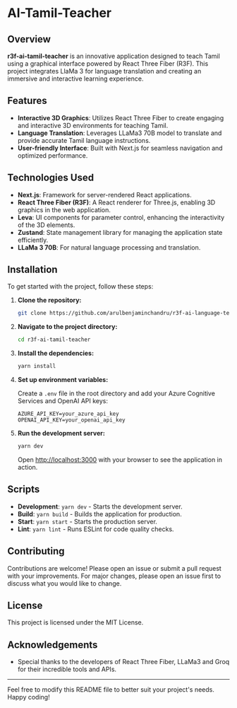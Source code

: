 # AI-Tamil-Teacher

## Overview

**r3f-ai-tamil-teacher** is an innovative application designed to teach Tamil using a graphical interface powered by React Three Fiber (R3F). This project integrates LlaMa 3 for language translation and creating an immersive and interactive learning experience.

## Features

- **Interactive 3D Graphics**: Utilizes React Three Fiber to create engaging and interactive 3D environments for teaching Tamil.
- **Language Translation**: Leverages LLaMa3 70B model to translate and provide accurate Tamil language instructions.
- **User-friendly Interface**: Built with Next.js for seamless navigation and optimized performance.

## Technologies Used

- **Next.js**: Framework for server-rendered React applications.
- **React Three Fiber (R3F)**: A React renderer for Three.js, enabling 3D graphics in the web application.
- **Leva**: UI components for parameter control, enhancing the interactivity of the 3D elements.
- **Zustand**: State management library for managing the application state efficiently.
- **LLaMa 3 70B**: For natural language processing and translation.

## Installation

To get started with the project, follow these steps:

1. **Clone the repository:**

   ```bash
   git clone https://github.com/arulbenjaminchandru/r3f-ai-language-teacher-main.git
   ```

2. **Navigate to the project directory:**

   ```bash
   cd r3f-ai-tamil-teacher
   ```

3. **Install the dependencies:**

   ```bash
   yarn install
   ```

4. **Set up environment variables:**

   Create a `.env` file in the root directory and add your Azure Cognitive Services and OpenAI API keys:

   ```env
   AZURE_API_KEY=your_azure_api_key
   OPENAI_API_KEY=your_openai_api_key
   ```

5. **Run the development server:**

   ```bash
   yarn dev
   ```

   Open [http://localhost:3000](http://localhost:3000) with your browser to see the application in action.

## Scripts

- **Development**: `yarn dev` - Starts the development server.
- **Build**: `yarn build` - Builds the application for production.
- **Start**: `yarn start` - Starts the production server.
- **Lint**: `yarn lint` - Runs ESLint for code quality checks.

## Contributing

Contributions are welcome! Please open an issue or submit a pull request with your improvements. For major changes, please open an issue first to discuss what you would like to change.

## License

This project is licensed under the MIT License.

## Acknowledgements

- Special thanks to the developers of React Three Fiber, LLaMa3 and Groq  for their incredible tools and APIs.

---

Feel free to modify this README file to better suit your project's needs. Happy coding!
